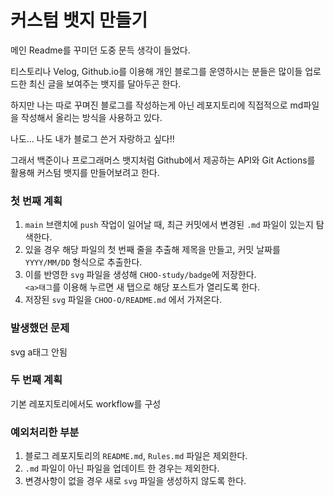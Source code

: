 # 커스텀 뱃지 만들기

메인 Readme를 꾸미던 도중 문득 생각이 들었다.<br>

티스토리나 Velog, Github.io를 이용해 개인 블로그를 운영하시는 분들은 많이들 업로드한 최신 글을 보여주는 뱃지를 달아두곤 한다.<br>

하지만 나는 따로 꾸며진 블로그를 작성하는게 아닌 레포지토리에 직접적으로 md파일을 작성해서 올리는 방식을 사용하고 있다.<br>

나도... 나도 내가 블로그 쓴거 자랑하고 싶다!! <br>

그래서 백준이나 프로그래머스 뱃지처럼 Github에서 제공하는 API와 Git Actions를 활용해 커스텀 뱃지를 만들어보려고 한다.

### 첫 번째 계획

1. `main` 브랜치에 `push` 작업이 일어날 때, 최근 커밋에서 변경된 `.md` 파일이 있는지 탐색한다.
2. 있을 경우 해당 파일의 첫 번째 줄을 추출해 제목을 만들고, 커밋 날짜를 `YYYY/MM/DD` 형식으로 추출한다.
3. 이를 반영한 `svg` 파일을 생성해 `CHOO-study/badge`에 저장한다.<br>`<a>태그`를 이용해 누르면 새 탭으로 해당 포스트가 열리도록 한다.
4. 저장된 `svg` 파일을 `CHOO-O/README.md` 에서 가져온다.

### 발생했던 문제

svg a태그 안됨

### 두 번째 계획

기본 레포지토리에서도 workflow를 구성

### 예외처리한 부분

1. 블로그 레포지토리의 `README.md`, `Rules.md` 파일은 제외한다.<br>
2. `.md` 파일이 아닌 파일을 업데이트 한 경우는 제외한다.<br>
3. 변경사항이 없을 경우 새로 `svg` 파일을 생성하지 않도록 한다.

